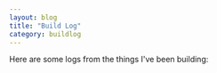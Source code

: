 ```yaml
---
layout: blog
title: "Build Log"
category: buildlog
---
```


Here are some logs from the things I've been building:
